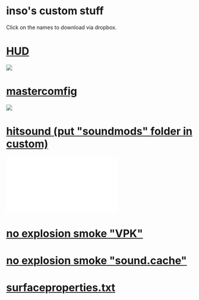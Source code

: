 # inso's custom stuff

Click on the names to download via dropbox.

# [HUD](https://www.dropbox.com/sh/32esg9z8kvna59p/AAAyH7CfvNhfvfGr9SskSuUza?dl=0)
![](https://imgur.com/39WjfSC)

# [mastercomfig](https://www.dropbox.com/sh/bfd84iwt7p4p5sj/AADWbMrYn0uaDDk1OLkb10nqa?dl=0)
![](https://imgur.com/Vj6UaTj)

# [hitsound (put "soundmods" folder in custom)](https://www.dropbox.com/sh/m4aqm2y82sh4cjr/AABQm2_PR9CNpDzOW4VVjBBPa?dl=0)
![](file:///C:/Users/pietr/Documents/sound%20preview%20hitsound/web%20design/Audio/audio.html)

# [no explosion smoke "VPK"](https://www.dropbox.com/s/tsizw0ffwqh7onc/smoke.vpk?dl=0)

# [no explosion smoke "sound.cache"](https://www.dropbox.com/s/zjfp5e41m58hee7/smoke.vpk.sound.cache?dl=0)

# [surfaceproperties.txt](https://www.dropbox.com/s/o8fhghbpoltvyuf/surfaceproperties.txt?dl=0)
